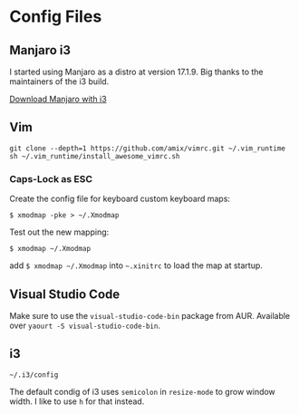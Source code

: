# Config Files

## Manjaro i3
I started using Manjaro as a distro at version 17.1.9.
Big thanks to the maintainers of the i3 build.

[Download Manjaro with i3](https://osdn.net/projects/manjaro-community/storage/i3/ "Manjaro i3")


## Vim

```
git clone --depth=1 https://github.com/amix/vimrc.git ~/.vim_runtime
sh ~/.vim_runtime/install_awesome_vimrc.sh
```

### Caps-Lock as ESC

Create the config file for keyboard custom keyboard maps:
```
$ xmodmap -pke > ~/.Xmodmap
```

Test out the new mapping:
```
$ xmodmap ~/.Xmodmap
```
add `$ xmodmap ~/.Xmodmap` into `~.xinitrc` to load the map at startup.



## Visual Studio Code
Make sure to use the `visual-studio-code-bin` package from AUR.
Available over `yaourt -S visual-studio-code-bin`.

## i3
```
~/.i3/config
```
The default condig of i3 uses `semicolon` in `resize-mode` to grow window width.
I like to use `h` for that instead.



